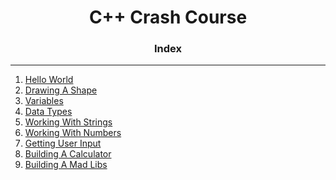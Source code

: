 
<h1 align="center">C++ Crash Course</h1>

<h3 align="center"> Index </h3>
<hr>

1. [Hello World](HelloWorld.cpp)
2. [Drawing A Shape](DrawingAShape.cpp)
3. [Variables](variables.cpp) 
4. [Data Types](DataTypes.cpp)
5. [Working With Strings](WorkingWithStrings.cpp)
6. [Working With Numbers](WorkingWithNumbers.cpp)
7. [Getting User Input](GettingUserInput.cpp)
8. [Building A Calculator](BuildingACalculator.cpp)
9. [Building A Mad Libs](BuildingAMadLibs.cpp)


